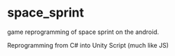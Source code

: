 # space_sprint
game reprogramming of space sprint on the android. 

Reprogramming from C# into Unity Script (much like JS)
